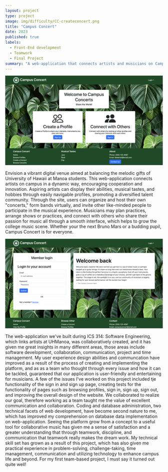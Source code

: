 ```yaml
---
layout: project
type: project
image: img/difficulty/CC-createconcert.png
title: "Campus Concert"
date: 2023
published: true
labels:
  - Front-End development
  - Teamwork
  - Final Project
summary: "A web-application that connects artists and musicians on Campus"
---
```


<div class="text-center p-4">
  <img width="800px" src="../img/difficulty/CC-main.png" class="img-thumbnail" >
</div>

Envision a vibrant digital venue aimed at balancing the melodic gifts of University of Hawaii at Manoa students. This web-application connects artists on campus in a dynamic way, encouraging cooperation and innovation. Aspiring artists can display their abilities, musical tastes, and hobbies through easily navigable profiles, promoting a diversified talent community. Through the site, users can organize and host their own "concerts," form bands virtually, and invite other like-minded people to participate in the musical experience. Musicians may plan practices, arrange shows or practices, and connect with others who share their passion for music all through a smooth interface, which helps to grow the college music scene. Whether your the next Bruno Mars or a budding pupil, Campus Concert is for everyone.

<div class="text-center p-4">
  <img width="800px" src="../img/difficulty/CC-signin.png" class="img-thumbnail" >
</div>

The web-application we've built during ICS 314: Software Engineering, which links artists at UHManoa, was collaboratively created, and it has given me great insights in many different areas, those areas include software development, collaboration, communication, project and time management. My user experience design abilities and communcation have improved as a result of the process of creating and implementing the platform, and as as a team who thought through every issue and how it can be tackled, guaranteed that our application is user-friendly and entertaining for musicians. A few of the issues I've worked on this project included tje functionality of the sign in and sign up page, creating tests for the functionality of pages such as browsing profiles, sign in, sign up, sign out, and improving the overall design of the website. We collaborated to realize our goal, therefore working as a team taught me the value of excellent communication and collaboration. Coding and database administration, two technical facets of web development, have become second nature to me, which has improved my comprehension on database data implementation on web-application. Seeing the platform grow from a concept to a useful tool for collaborative music has given me a sense of satisfaction and a greater understanding that through teamwork, discipline, and communication that teamwork really makes the dream work. My technical skill set has grown as a result of this project, which has also given me practical experience in problem-solving, challenge-taking, time management, communication and utilizing technology to enhance campus life and beyond. For my first team-based project, I must say it turned out quite well!


